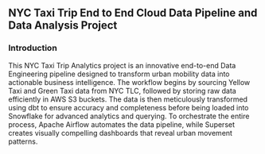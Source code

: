 ## NYC Taxi Trip End to End Cloud Data Pipeline and Data Analysis Project

### Introduction
This NYC Taxi Trip Analytics project is an innovative end-to-end Data Engineering pipeline designed to transform urban mobility data into actionable business intelligence. The workflow begins by sourcing Yellow Taxi and Green Taxi data from NYC TLC, followed by storing raw data efficiently in AWS S3 buckets. The data is then meticulously transformed using dbt to ensure accuracy and completeness before being loaded into Snowflake for advanced analytics and querying. To orchestrate the entire process, Apache Airflow automates the data pipeline, while Superset creates visually compelling dashboards that reveal urban movement patterns.
